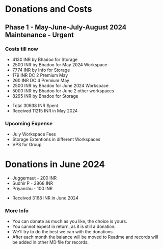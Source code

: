 # Donations and Costs

## Phase 1 - May-June-July-August 2024 Maintenance - Urgent

### Costs till now
* 4130 INR by Bhadoo for Storage
* 2500 INR by Bhadoo for May 2024 Workspace
* 7774 INR by Info for Storage
* 179 INR DC 2 Premium May
* 260 INR DC 4 Premium May
* 2500 INR by Bhadoo for June 2024 Workspace
* 5000 INR by Bhadoo for June 2 other workspaces
* 8295 INR by Bhadoo for Storage
- Total 30638 INR Spent
- Received 11215 INR in May 2024

### Upcoming Expense
* July Workspace Fees
* Storage Extentions in different Workspaces
* VPS for Group

# Donations in June 2024
* Juggernaut - 200 INR
* Sudhir P - 2868 INR
* Priyanshu - 100 INR
- Received 3168 INR in June 2024

### More Info
* You can donate as much as you like, the choice is yours.
* You cannot expect in return, as it is still a donation.
* We'll try to do the best we can with the donations.
* After each month the balance will be moved to Readme and records will be added in other MD file for records.
